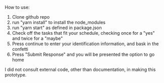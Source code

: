 How to use:

1. Clone github repo
2. run "yarn install" to install the node_modules
3. run "yarn start" as defined in package.json
4. Check off the tasks that fit your schedule, checking once for a "yes" and twice for a "maybe"
5. Press continue to enter your identification information, and bask in the confetti
6. Press "Submit Response" and you will be presented the option to go home

I did not consult external code, other than documentation, in making this prototype.
